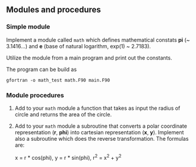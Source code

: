 ## Modules and procedures

### Simple module

Implement a module called `math` which defines mathematical constats
**pi** (~ 3.1416...) and **e** (base of natural logarithm, exp(1) ~
2.7183).

Utilize the module from a main program and print out the constants.

The program can be build as
```
gfortran -o math_test math.F90 main.F90
```

### Module procedures

1. Add to your `math` module a function that takes as input the radius of
   circle and returns the area of the circle.
   
2. Add to your `math` module a subroutine that converts a polar
   coordinate representation (**r**, **phi**) into cartesian
   representation (**x**, **y**). Implement also a subroutine which
   does the reverse transformation. The formulas are: 

	x = r * cos(phi), y = r * sin(phi), r<sup>2</sup> =
    x<sup>2</sup> + y<sup>2</sup>

